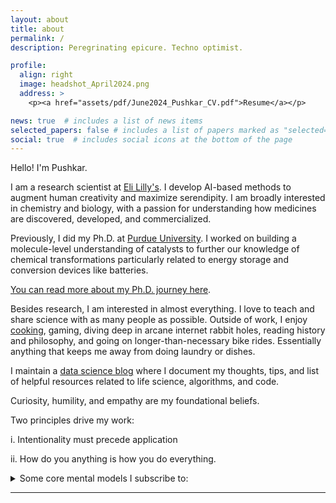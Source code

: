 ```yaml
---
layout: about
title: about
permalink: /
description: Peregrinating epicure. Techno optimist. 

profile:
  align: right
  image: headshot_April2024.png
  address: >
    <p><a href="assets/pdf/June2024_Pushkar_CV.pdf">Resume</a></p>

news: true  # includes a list of news items
selected_papers: false # includes a list of papers marked as "selected={true}"
social: true  # includes social icons at the bottom of the page
---
```


Hello! I'm Pushkar. 

I am a research scientist at [Eli Lilly's](https://www.lilly.com/discovery/research-and-scientific-discovery). I develop AI-based methods to augment human creativity and maximize serendipity. I am broadly interested in chemistry and biology, with a passion for understanding how medicines are discovered, developed, and commercialized.

Previously, I did my Ph.D. at [Purdue University](https://engineering.purdue.edu/ChE). I worked on building a molecule-level understanding of catalysts to further our knowledge of chemical transformations particularly related to energy storage and conversion devices like batteries.

[You can read more about my Ph.D. journey here](https://www.pushkarghanekar.com/blog/2021/phd_learning/).

Besides research, I am interested in almost everything. I love to teach and share science with as many people as possible. Outside of work, I enjoy [cooking](https://www.instagram.com/pgg1610/), gaming, diving deep in arcane internet rabbit holes, reading history and philosophy, and going on longer-than-necessary bike rides. Essentially anything that keeps me away from doing laundry or dishes. 

I maintain a [data science blog](https://pgg1610.github.io/data_blog/) where I document my thoughts, tips, and list of helpful resources related to life science, algorithms, and code. 

Curiosity, humility, and empathy are my foundational beliefs.

Two principles drive my work: 

i. Intentionality must precede application

ii. How do you anything is how you do everything.

<details>
  <summary>Some core mental models I subscribe to:</summary>
  
  <ul>
    <li>Trust in compounding and persistence; you don't need to be always right, just less stupid.</li>
    <li>Decide what you want, decide what you are willing to exchange for it and get to work.</li>
    <li>Have strong convictions, loosely held.</li>
    <li>Follow curiosity and passion, not trends.</li>
    <li>Ideas are not owned, but come with debts to those who came before.</li>
    <li>Life is surprisingly short, so solve problems that interest and excite you most. <a href="https://www.cs.virginia.edu/~robins/YouAndYourResearch.pdf">Richard Hamming's Lecture</a></li>
    <li>Happiness is a choice that you make and a skill that you develop.</li>
    <li><a href="https://blog.samaltman.com/the-days-are-long-but-the-decades-are-short">"The days are long but the decades are short"</a></li>
    <li>Don't be the best, try to be the only.</li>
  </ul>
  
</details>

-----

